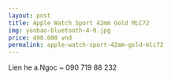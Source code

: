```yaml
---
layout: post
title: Apple Watch Sport 42mm Gold MLC72
img: yoobao-bluetooth-4-0.jpg
price: 490.000 vnd
permalink: apple-watch-sport-42mm-gold-mlc72
---
```

Lien he a.Ngoc ~ 090 719 88 232
